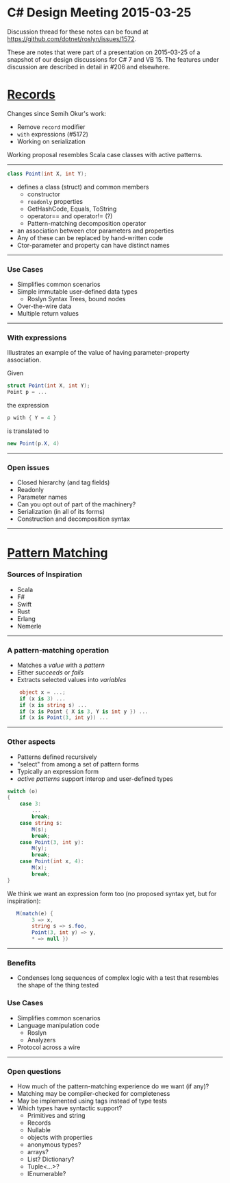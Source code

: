 C# Design Meeting 2015-03-25
============================

Discussion thread for these notes can be found at https://github.com/dotnet/roslyn/issues/1572.

These are notes that were part of a presentation on 2015-03-25 of a snapshot of our design discussions for C# 7 and VB 15. The features under discussion are described in detail in #206 and elsewhere.

[Records](https://github.com/dotnet/roslyn/issues/206)
=======

Changes since Semih Okur's work:
- Remove `record` modifier
- `with` expressions (#5172)
- Working on serialization

Working proposal resembles Scala case classes with active patterns.

------

```cs
class Point(int X, int Y);
```

- defines a class (struct) and common members
	- constructor
	- `readonly` properties
	- GetHashCode, Equals, ToString
	- operator== and operator!= (?)
	- Pattern-matching decomposition operator
- an association between ctor parameters and properties
- Any of these can be replaced by hand-written code
- Ctor-parameter and property can have distinct names

------

### Use Cases
- Simplifies common scenarios
- Simple immutable user-defined data types
	- Roslyn Syntax Trees, bound nodes
- Over-the-wire data
- Multiple return values

------

### With expressions

Illustrates an example of the value of having parameter-property association.

Given

```cs
struct Point(int X, int Y);
Point p = ...
```

the expression

```cs
p with { Y = 4 }
```

is translated to

```cs
new Point(p.X, 4)
```

------

### Open issues
- Closed hierarchy (and tag fields)
- Readonly
- Parameter names
- Can you opt out of part of the machinery?
- Serialization (in all of its forms)
- Construction and decomposition syntax

------

[Pattern Matching](https://github.com/dotnet/roslyn/issues/206)
================

### Sources of Inspiration
- Scala
- F#
- Swift
- Rust
- Erlang
- Nemerle

------

### A pattern-matching operation
- Matches a *value* with a *pattern*
- Either *succeeds* or *fails*
- Extracts selected values into *variables*

```cs
    object x = ...;
    if (x is 3) ...
	if (x is string s) ...
	if (x is Point { X is 3, Y is int y }) ...
    if (x is Point(3, int y)) ...
```

------

### Other aspects
- Patterns defined recursively
- "select" from among a set of pattern forms
- Typically an expression form
- *active patterns* support interop and user-defined types

```cs
switch (o)
{
    case 3:
		...
		break;
	case string s:
		M(s);
		break;
	case Point(3, int y):
		M(y);
		break;
	case Point(int x, 4):
		M(x);
		break;
}
```

We think we want an expression form too (no proposed syntax yet, but for inspiration):

```cs
   M(match(e) {
		3 => x,
		string s => s.foo,
		Point(3, int y) => y,
		* => null })
```

------

### Benefits
- Condenses long sequences of complex logic with a test that resembles the shape of the thing tested

### Use Cases
- Simplifies common scenarios
- Language manipulation code
	- Roslyn
	- Analyzers
- Protocol across a wire

------

### Open questions
- How much of the pattern-matching experience do we want (if any)?
- Matching may be compiler-checked for completeness
- May be implemented using tags instead of type tests
- Which types have syntactic support?
	- Primitives and string
	- Records
	- Nullable<T>
	- objects with properties
	- anonymous types?
	- arrays?
	- List? Dictionary?
	- Tuple<...>?
	- IEnumerable<T>?

